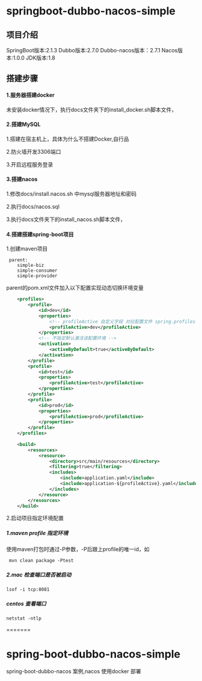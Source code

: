 
# springboot-dubbo-nacos-simple
## 项目介绍
SpringBoot版本:2.1.3
Dubbo版本:2.7.0
Dubbo-nacos版本：2.7.1
Nacos版本:1.0.0
JDK版本:1.8

## 搭建步骤
#### 1.服务器搭建docker
未安装docker情况下，执行docs文件夹下的install_docker.sh脚本文件，
#### 2.搭建MySQL
1.搭建在宿主机上，具体为什么不搭建Docker,自行品

2.防火墙开发3306端口

3.开启远程服务登录

#### 3.搭建nacos
1.修改docs/install.nacos.sh 中mysql服务器地址和密码

2.执行docs/nacos.sql

3.执行docs文件夹下的install_nacos.sh脚本文件，


#### 4.搭建搭建spring-boot项目

1.创建maven项目
```
 parent:
    simple-biz
    simple-consumer
    simple-provider
```
parent的pom.xml文件加入以下配置实现动态切换环境变量
```xml
    <profiles>
        <profile>
            <id>dev</id>
            <properties>
                <!-- profileActive 自定义字段 对应配置文件 spring.profiles.active=@profileActive@ -->
                <profileActive>dev</profileActive>
            </properties>
            <!-- 不指定默认激活该配置环境 -->
            <activation>
                <activeByDefault>true</activeByDefault>
            </activation>
        </profile>
        <profile>
            <id>test</id>
            <properties>
                <profileActive>test</profileActive>
            </properties>
        </profile>
        <profile>
            <id>prod</id>
            <properties>
                <profileActive>prod</profileActive>
            </properties>
        </profile>
    </profiles>
    
    <build>
        <resources>
            <resource>
                <directory>src/main/resources</directory>
                <filtering>true</filtering>
                <includes>
                    <include>application.yaml</include>
                    <include>application-${profileActive}.yaml</include>
                </includes>
            </resource>
        </resources>
    </build>
```
2.启动项目指定环境配置
##### 1.maven profile 指定环境
使用maven打包时通过-P参数，-P后跟上profile的唯一id，如
```shell script
 mvn clean package -Ptest
``` 

##### 2.mac 检查端口是否被启动
```shell script
lsof -i tcp:8081
```
##### centos 查看端口
```shell script
netstat -ntlp
```

=======
# spring-boot-dubbo-nacos-simple
spring-boot-dubbo-nacos 案例,nacos 使用docker 部署
